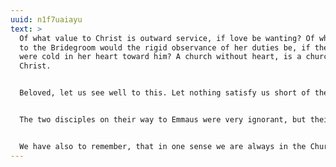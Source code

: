```yaml
---
uuid: n1f7uaiayu
text: >
  Of what value to Christ is outward service, if love be wanting? Of what value
  to the Bridegroom would the rigid observance of her duties be, if the bride
  were cold in her heart toward him? A church without heart, is a church without
  Christ.


  Beloved, let us see well to this. Let nothing satisfy us short of the living realized presence of Christ within us. No ministry, however excellent, can supply the lack of this; neither will truth itself nourish the soul, unless the power of Him who is the Truth be present to minister it.


  The two disciples on their way to Emmaus were very ignorant, but their hearts were occupied with the right object. Christ was the subject of their mutual intercourse as they journeyed on together. They loved Him, they had lost Him, and were sad. Soon He joined Himself to their company, because He knew that they were occupied with Him. His presence was felt, though they knew but little; and their hearts burned within them by the way. So shall we also find it to be the case, if our hearts are occupied with Christ and Him crucified; the presence of the Lord with us will be realized, and our souls will be filled rather with the blessedness of having been with Him, than with questions as to the ministry we may have heard.


  We have also to remember, that in one sense we are always in the Church; it is not merely when we assemble together in the Lord’s name, that we then form a part of the church of God; but in private, as well as public, we still belong to that body which the Lord has redeemed with His own blood, and consequently our whole life should have constant reference to our union with all the saints of God.
---
```

